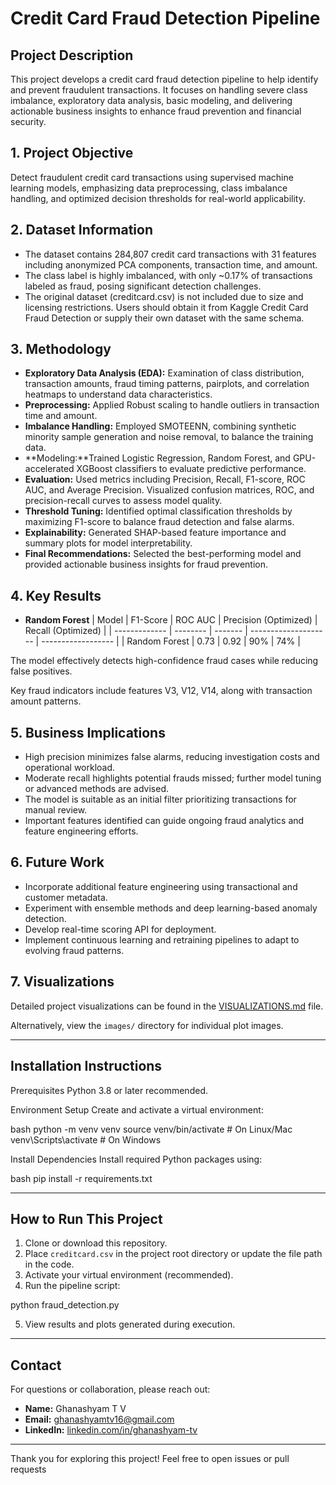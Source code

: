 # Credit Card Fraud Detection Pipeline

## Project Description
This project develops a credit card fraud detection pipeline to help identify and prevent fraudulent transactions. It focuses on handling severe class imbalance, exploratory data analysis, basic modeling, and delivering actionable business insights to enhance fraud prevention and financial security.

## 1. Project Objective
Detect fraudulent credit card transactions using supervised machine learning models, emphasizing data preprocessing, class imbalance handling, and optimized decision thresholds for real-world applicability.

## 2. Dataset Information
- The dataset contains 284,807 credit card transactions with 31 features including anonymized PCA components, transaction time, and amount.
- The class label is highly imbalanced, with only ~0.17% of transactions labeled as fraud, posing significant detection challenges.
- The original dataset (creditcard.csv) is not included due to size and licensing restrictions. Users should obtain it from Kaggle Credit Card Fraud Detection or supply their own dataset with the same schema.

## 3. Methodology
- **Exploratory Data Analysis (EDA):** Examination of class distribution, transaction amounts, fraud timing patterns, pairplots, and correlation heatmaps to understand data characteristics.
- **Preprocessing:**  Applied Robust scaling to handle outliers in transaction time and amount.
- **Imbalance Handling:** Employed SMOTEENN, combining synthetic minority sample generation and noise removal, to balance the training data.
- **Modeling:**Trained Logistic Regression, Random Forest, and GPU-accelerated XGBoost classifiers to evaluate predictive performance.
- **Evaluation:** Used metrics including Precision, Recall, F1-score, ROC AUC, and Average Precision. Visualized confusion matrices, ROC, and precision-recall curves to assess model quality.
- **Threshold Tuning:** Identified optimal classification thresholds by maximizing F1-score to balance fraud detection and false alarms.
- **Explainability:** Generated SHAP-based feature importance and summary plots for model interpretability.
- **Final Recommendations:** Selected the best-performing model and provided actionable business insights for fraud prevention.

## 4. Key Results
- **Random Forest** 
| Model         | F1-Score | ROC AUC | Precision (Optimized) | Recall (Optimized) |
| ------------- | -------- | ------- | -------------------- | ------------------ |
| Random Forest | 0.73     | 0.92    | 90%                  | 74%                |


The model effectively detects high-confidence fraud cases while reducing false positives.

Key fraud indicators include features V3, V12, V14, along with transaction amount patterns.

## 5. Business Implications
- High precision minimizes false alarms, reducing investigation costs and operational workload.
- Moderate recall highlights potential frauds missed; further model tuning or advanced methods are advised.
- The model is suitable as an initial filter prioritizing transactions for manual review.
- Important features identified can guide ongoing fraud analytics and feature engineering efforts.

## 6. Future Work
- Incorporate additional feature engineering using transactional and customer metadata.
- Experiment with ensemble methods and deep learning-based anomaly detection.
- Develop real-time scoring API for deployment.
- Implement continuous learning and retraining pipelines to adapt to evolving fraud patterns.

## 7. Visualizations

Detailed project visualizations can be found in the [VISUALIZATIONS.md](./VISUALIZATIONS.md) file.

Alternatively, view the `images/` directory for individual plot images.

---

## Installation Instructions

Prerequisites
Python 3.8 or later recommended.

Environment Setup
Create and activate a virtual environment:

bash
python -m venv venv
source venv/bin/activate     # On Linux/Mac
venv\Scripts\activate        # On Windows

Install Dependencies
Install required Python packages using:

bash
pip install -r requirements.txt

---

## How to Run This Project

1. Clone or download this repository.
2. Place `creditcard.csv` in the project root directory or update the file path in the code.
3. Activate your virtual environment (recommended).
4. Run the pipeline script:

python fraud_detection.py


5. View results and plots generated during execution.

---


## Contact

For questions or collaboration, please reach out:

- **Name:** Ghanashyam T V  
- **Email:** [ghanashyamtv16@gmail.com](mailto:ghanashyamtv16@gmail.com)  
- **LinkedIn:** [linkedin.com/in/ghanashyam-tv](https://www.linkedin.com/in/ghanashyam-tv)

---

Thank you for exploring this project! Feel free to open issues or pull requests 